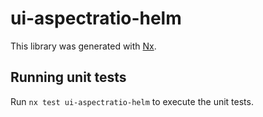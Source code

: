 # ui-aspectratio-helm

This library was generated with [Nx](https://nx.dev).

## Running unit tests

Run `nx test ui-aspectratio-helm` to execute the unit tests.
